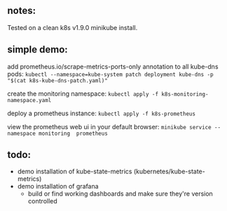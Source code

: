 ## notes:
Tested on a clean k8s v1.9.0 minikube install.

## simple demo:

add prometheus.io/scrape-metrics-ports-only annotation to all kube-dns pods:
`kubectl --namespace=kube-system patch deployment kube-dns -p "$(cat k8s-kube-dns-patch.yaml)"`

create the monitoring namespace:
`kubectl apply -f k8s-monitoring-namespace.yaml`

deploy a prometheus instance:
`kubectl apply -f k8s-prometheus`

view the prometheus web ui in your default browser:
`minikube service --namespace monitoring  prometheus`

## todo:

- demo installation of kube-state-metrics (kubernetes/kube-state-metrics)
- demo installation of grafana
  - build or find working dashboards and make sure they're version controlled